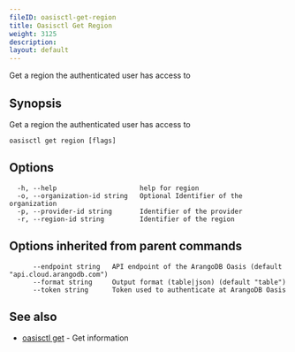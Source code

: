 ```yaml
---
fileID: oasisctl-get-region
title: Oasisctl Get Region
weight: 3125
description: 
layout: default
---
```

Get a region the authenticated user has access to

## Synopsis

Get a region the authenticated user has access to

```
oasisctl get region [flags]
```

## Options

```
  -h, --help                     help for region
  -o, --organization-id string   Optional Identifier of the organization
  -p, --provider-id string       Identifier of the provider
  -r, --region-id string         Identifier of the region
```

## Options inherited from parent commands

```
      --endpoint string   API endpoint of the ArangoDB Oasis (default "api.cloud.arangodb.com")
      --format string     Output format (table|json) (default "table")
      --token string      Token used to authenticate at ArangoDB Oasis
```

## See also

* [oasisctl get]()	 - Get information

